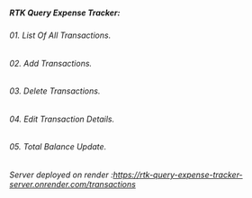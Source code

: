 ##### RTK Query Expense Tracker:
###### 01. List Of All Transactions.
###### 02. Add Transactions.
###### 03. Delete Transactions.
###### 04. Edit Transaction Details.
###### 05. Total Balance Update.

###### Server deployed on render :https://rtk-query-expense-tracker-server.onrender.com/transactions